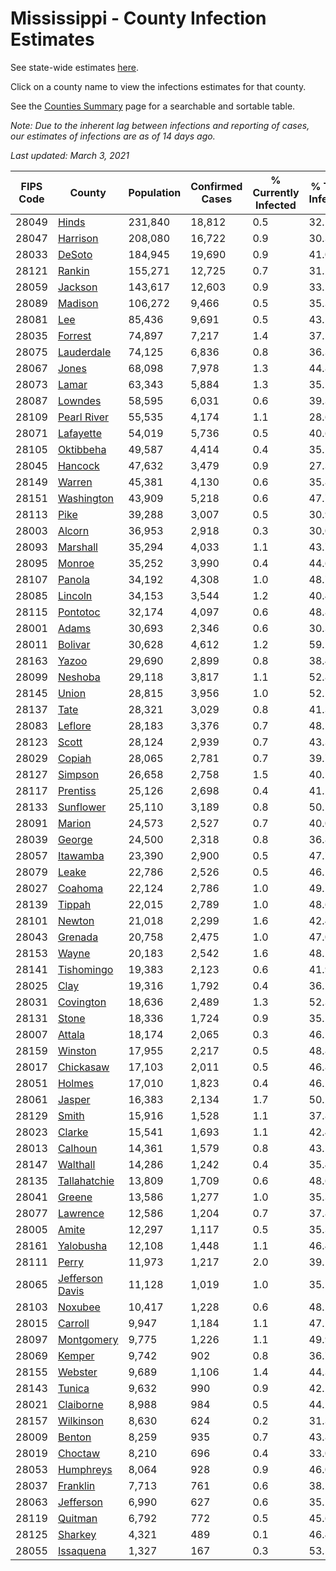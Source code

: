 # Mississippi - County Infection Estimates

See state-wide estimates [here](/infections/us-ms).

Click on a county name to view the infections estimates for that county.

See the [Counties Summary](/infections/summary-counties) page for a searchable and sortable table.

*Note: Due to the inherent lag between infections and reporting of cases, our estimates of infections are as of 14 days ago.*

*Last updated: March 3, 2021*

|   FIPS Code |                             County |   Population |   Confirmed Cases |   % Currently Infected |   % Total Infected |
|-------------|------------------------------------|--------------|-------------------|------------------------|--------------------|
|       28049 |                     [Hinds](hinds) |      231,840 |            18,812 |                    0.5 |               32.1 |
|       28047 |               [Harrison](harrison) |      208,080 |            16,722 |                    0.9 |               30.3 |
|       28033 |                   [DeSoto](desoto) |      184,945 |            19,690 |                    0.9 |               41.0 |
|       28121 |                   [Rankin](rankin) |      155,271 |            12,725 |                    0.7 |               31.2 |
|       28059 |                 [Jackson](jackson) |      143,617 |            12,603 |                    0.9 |               33.5 |
|       28089 |                 [Madison](madison) |      106,272 |             9,466 |                    0.5 |               35.3 |
|       28081 |                         [Lee](lee) |       85,436 |             9,691 |                    0.5 |               43.5 |
|       28035 |                 [Forrest](forrest) |       74,897 |             7,217 |                    1.4 |               37.5 |
|       28075 |           [Lauderdale](lauderdale) |       74,125 |             6,836 |                    0.8 |               36.3 |
|       28067 |                     [Jones](jones) |       68,098 |             7,978 |                    1.3 |               44.8 |
|       28073 |                     [Lamar](lamar) |       63,343 |             5,884 |                    1.3 |               35.5 |
|       28087 |                 [Lowndes](lowndes) |       58,595 |             6,031 |                    0.6 |               39.3 |
|       28109 |         [Pearl River](pearl-river) |       55,535 |             4,174 |                    1.1 |               28.6 |
|       28071 |             [Lafayette](lafayette) |       54,019 |             5,736 |                    0.5 |               40.6 |
|       28105 |             [Oktibbeha](oktibbeha) |       49,587 |             4,414 |                    0.4 |               35.1 |
|       28045 |                 [Hancock](hancock) |       47,632 |             3,479 |                    0.9 |               27.3 |
|       28149 |                   [Warren](warren) |       45,381 |             4,130 |                    0.6 |               35.8 |
|       28151 |           [Washington](washington) |       43,909 |             5,218 |                    0.6 |               47.7 |
|       28113 |                       [Pike](pike) |       39,288 |             3,007 |                    0.5 |               30.9 |
|       28003 |                   [Alcorn](alcorn) |       36,953 |             2,918 |                    0.3 |               30.0 |
|       28093 |               [Marshall](marshall) |       35,294 |             4,033 |                    1.1 |               43.7 |
|       28095 |                   [Monroe](monroe) |       35,252 |             3,990 |                    0.4 |               44.6 |
|       28107 |                   [Panola](panola) |       34,192 |             4,308 |                    1.0 |               48.7 |
|       28085 |                 [Lincoln](lincoln) |       34,153 |             3,544 |                    1.2 |               40.4 |
|       28115 |               [Pontotoc](pontotoc) |       32,174 |             4,097 |                    0.6 |               48.8 |
|       28001 |                     [Adams](adams) |       30,693 |             2,346 |                    0.6 |               30.3 |
|       28011 |                 [Bolivar](bolivar) |       30,628 |             4,612 |                    1.2 |               59.2 |
|       28163 |                     [Yazoo](yazoo) |       29,690 |             2,899 |                    0.8 |               38.4 |
|       28099 |                 [Neshoba](neshoba) |       29,118 |             3,817 |                    1.1 |               52.8 |
|       28145 |                     [Union](union) |       28,815 |             3,956 |                    1.0 |               52.1 |
|       28137 |                       [Tate](tate) |       28,321 |             3,029 |                    0.8 |               41.3 |
|       28083 |                 [Leflore](leflore) |       28,183 |             3,376 |                    0.7 |               48.5 |
|       28123 |                     [Scott](scott) |       28,124 |             2,939 |                    0.7 |               43.3 |
|       28029 |                   [Copiah](copiah) |       28,065 |             2,781 |                    0.7 |               39.7 |
|       28127 |                 [Simpson](simpson) |       26,658 |             2,758 |                    1.5 |               40.5 |
|       28117 |               [Prentiss](prentiss) |       25,126 |             2,698 |                    0.4 |               41.2 |
|       28133 |             [Sunflower](sunflower) |       25,110 |             3,189 |                    0.8 |               50.5 |
|       28091 |                   [Marion](marion) |       24,573 |             2,527 |                    0.7 |               40.0 |
|       28039 |                   [George](george) |       24,500 |             2,318 |                    0.8 |               36.8 |
|       28057 |               [Itawamba](itawamba) |       23,390 |             2,900 |                    0.5 |               47.7 |
|       28079 |                     [Leake](leake) |       22,786 |             2,526 |                    0.5 |               46.1 |
|       28027 |                 [Coahoma](coahoma) |       22,124 |             2,786 |                    1.0 |               49.2 |
|       28139 |                   [Tippah](tippah) |       22,015 |             2,789 |                    1.0 |               48.6 |
|       28101 |                   [Newton](newton) |       21,018 |             2,299 |                    1.6 |               42.4 |
|       28043 |                 [Grenada](grenada) |       20,758 |             2,475 |                    1.0 |               47.0 |
|       28153 |                     [Wayne](wayne) |       20,183 |             2,542 |                    1.6 |               48.1 |
|       28141 |           [Tishomingo](tishomingo) |       19,383 |             2,123 |                    0.6 |               41.9 |
|       28025 |                       [Clay](clay) |       19,316 |             1,792 |                    0.4 |               36.2 |
|       28031 |             [Covington](covington) |       18,636 |             2,489 |                    1.3 |               52.3 |
|       28131 |                     [Stone](stone) |       18,336 |             1,724 |                    0.9 |               35.2 |
|       28007 |                   [Attala](attala) |       18,174 |             2,065 |                    0.3 |               46.1 |
|       28159 |                 [Winston](winston) |       17,955 |             2,217 |                    0.5 |               48.8 |
|       28017 |             [Chickasaw](chickasaw) |       17,103 |             2,011 |                    0.5 |               46.8 |
|       28051 |                   [Holmes](holmes) |       17,010 |             1,823 |                    0.4 |               46.2 |
|       28061 |                   [Jasper](jasper) |       16,383 |             2,134 |                    1.7 |               50.2 |
|       28129 |                     [Smith](smith) |       15,916 |             1,528 |                    1.1 |               37.8 |
|       28023 |                   [Clarke](clarke) |       15,541 |             1,693 |                    1.1 |               42.4 |
|       28013 |                 [Calhoun](calhoun) |       14,361 |             1,579 |                    0.8 |               43.5 |
|       28147 |               [Walthall](walthall) |       14,286 |             1,242 |                    0.4 |               35.4 |
|       28135 |       [Tallahatchie](tallahatchie) |       13,809 |             1,709 |                    0.6 |               48.6 |
|       28041 |                   [Greene](greene) |       13,586 |             1,277 |                    1.0 |               35.3 |
|       28077 |               [Lawrence](lawrence) |       12,586 |             1,204 |                    0.7 |               37.8 |
|       28005 |                     [Amite](amite) |       12,297 |             1,117 |                    0.5 |               35.3 |
|       28161 |             [Yalobusha](yalobusha) |       12,108 |             1,448 |                    1.1 |               46.4 |
|       28111 |                     [Perry](perry) |       11,973 |             1,217 |                    2.0 |               39.1 |
|       28065 | [Jefferson Davis](jefferson-davis) |       11,128 |             1,019 |                    1.0 |               35.5 |
|       28103 |                 [Noxubee](noxubee) |       10,417 |             1,228 |                    0.6 |               48.5 |
|       28015 |                 [Carroll](carroll) |        9,947 |             1,184 |                    1.1 |               47.1 |
|       28097 |           [Montgomery](montgomery) |        9,775 |             1,226 |                    1.1 |               49.9 |
|       28069 |                   [Kemper](kemper) |        9,742 |               902 |                    0.8 |               36.7 |
|       28155 |                 [Webster](webster) |        9,689 |             1,106 |                    1.4 |               44.3 |
|       28143 |                   [Tunica](tunica) |        9,632 |               990 |                    0.9 |               42.2 |
|       28021 |             [Claiborne](claiborne) |        8,988 |               984 |                    0.5 |               44.2 |
|       28157 |             [Wilkinson](wilkinson) |        8,630 |               624 |                    0.2 |               31.3 |
|       28009 |                   [Benton](benton) |        8,259 |               935 |                    0.7 |               43.8 |
|       28019 |                 [Choctaw](choctaw) |        8,210 |               696 |                    0.4 |               33.0 |
|       28053 |             [Humphreys](humphreys) |        8,064 |               928 |                    0.9 |               46.0 |
|       28037 |               [Franklin](franklin) |        7,713 |               761 |                    0.6 |               38.2 |
|       28063 |             [Jefferson](jefferson) |        6,990 |               627 |                    0.6 |               35.2 |
|       28119 |                 [Quitman](quitman) |        6,792 |               772 |                    0.5 |               45.6 |
|       28125 |                 [Sharkey](sharkey) |        4,321 |               489 |                    0.1 |               46.4 |
|       28055 |             [Issaquena](issaquena) |        1,327 |               167 |                    0.3 |               53.5 |